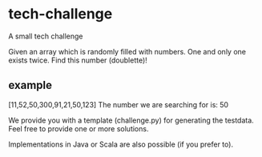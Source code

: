 # tech-challenge
A small tech challenge

Given an array which is randomly filled with numbers. One and only one exists twice.
Find this number (doublette)!

example
--------
[11,52,50,300,91,21,50,123]
The number we are searching for is: 50


We provide you with a template (challenge.py) for generating the testdata.
Feel free to provide one or more solutions.

Implementations in Java or Scala are also possible (if you prefer to).


